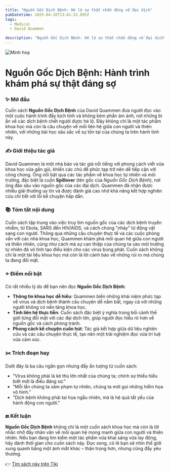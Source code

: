 ```yaml
---
title: "Nguồn Gốc Dịch Bệnh: Hé lộ sự thật chấn động về đại dịch"
pubDatetime: 2025-04-28T13:41:32.895Z
tags:
  - Medical
  - David Quammen

description: "Nguồn Gốc Dịch Bệnh: Hé lộ sự thật chấn động về đại dịch"
---
```


![Minh hoạ](https://external-content.duckduckgo.com/iu/?u=https%3A%2F%2Fbizweb.dktcdn.net%2F100%2F180%2F408%2Fproducts%2Fnguoc-goc-dich-benh-02.jpg%3Fv%3D1614192711583&f=1&ipt=ad82b773eedecadb2a9b27c2c40561f75560ba96351552b0d3b616c119ce7247)

 # Nguồn Gốc Dịch Bệnh: Hành trình khám phá sự thật đáng sợ

### ✨ Mở đầu
Cuốn sách **Nguồn Gốc Dịch Bệnh** của David Quammen đưa người đọc vào một cuộc hành trình đầy kịch tính và không kém phần ám ảnh, nơi những bí ẩn về các dịch bệnh chết người được hé lộ. Đây không chỉ là một tác phẩm khoa học mà còn là câu chuyện về mối liên hệ giữa con người và thiên nhiên, với những bài học sâu sắc về sự tồn tại của chúng ta trên hành tinh này.

### ✍️ Giới thiệu tác giả
David Quammen là một nhà báo và tác giả nổi tiếng với phong cách viết vừa khoa học vừa gần gũi, khiến các chủ đề phức tạp trở nên dễ tiếp cận với công chúng. Ông nổi bật qua các tác phẩm về khoa học tự nhiên và môi trường, đặc biệt là cuốn **Spillover** (tên gốc của *Nguồn Gốc Dịch Bệnh*), nơi ông đào sâu vào nguồn gốc của các đại dịch. Quammen đã nhận được nhiều giải thưởng uy tín và được đánh giá cao nhờ khả năng kết hợp nghiên cứu chi tiết với lối kể chuyện hấp dẫn.

### 📚 Tóm tắt nội dung
Cuốn sách tập trung vào việc truy tìm nguồn gốc của các dịch bệnh truyền nhiễm, từ Ebola, SARS đến HIV/AIDS, và cách chúng "nhảy" từ động vật sang con người. Thông qua những câu chuyện thực tế và các cuộc phỏng vấn với các nhà khoa học, Quammen khám phá mối quan hệ giữa con người và thiên nhiên, cũng như cách mà sự can thiệp của chúng ta vào môi trường tự nhiên đã vô tình tạo điều kiện cho các virus bùng phát. Cuốn sách không chỉ là một tài liệu khoa học mà còn là lời cảnh báo về những rủi ro mà chúng ta đang đối mặt.

### ⭐ Điểm nổi bật
Có rất nhiều lý do để bạn nên đọc **Nguồn Gốc Dịch Bệnh**:
- **Thông tin khoa học dễ hiểu**: Quammen biến những khái niệm phức tạp về virus và dịch bệnh thành câu chuyện dễ nắm bắt, ngay cả với những người không có nền tảng khoa học.
- **Tính liên hệ thực tiễn**: Cuốn sách đặc biệt ý nghĩa trong bối cảnh thế giới từng đối mặt với các đại dịch lớn, giúp người đọc hiểu rõ hơn về nguồn gốc và cách phòng tránh.
- **Phong cách kể chuyện cuốn hút**: Tác giả kết hợp giữa dữ liệu nghiên cứu và các câu chuyện thực tế, tạo nên một trải nghiệm đọc vừa trí tuệ vừa cảm xúc.

### ✂️ Trích đoạn hay
Dưới đây là ba câu ngắn gọn nhưng đầy ấn tượng từ cuốn sách:
- "Virus không phải là kẻ thù lớn nhất của chúng ta; chính sự thiếu hiểu biết mới là điều đáng sợ."
- "Mỗi lần chúng ta xâm phạm tự nhiên, chúng ta mời gọi những hiểm họa vô hình."
- "Dịch bệnh không phải tai họa ngẫu nhiên, mà là hệ quả tất yếu của hành động con người."

### 🔚 Kết luận
**Nguồn Gốc Dịch Bệnh** không chỉ là một cuốn sách khoa học mà còn là lời nhắc nhở đầy nhân văn về mối quan hệ mong manh giữa con người và thiên nhiên. Nếu bạn đang tìm kiếm một tác phẩm vừa khai sáng vừa lay động, hãy dành thời gian cho cuốn sách này. Đọc xong, có lẽ bạn sẽ nhìn thế giới xung quanh bằng một ánh mắt khác – thận trọng hơn, nhưng cũng đầy yêu thương.

👉 [Tìm sách này trên Tiki](https://tiki.vn/search?q=Ngu%E1%BB%93n%20G%E1%BB%91c%20D%E1%BB%8Bch%20B%E1%BB%87nh)